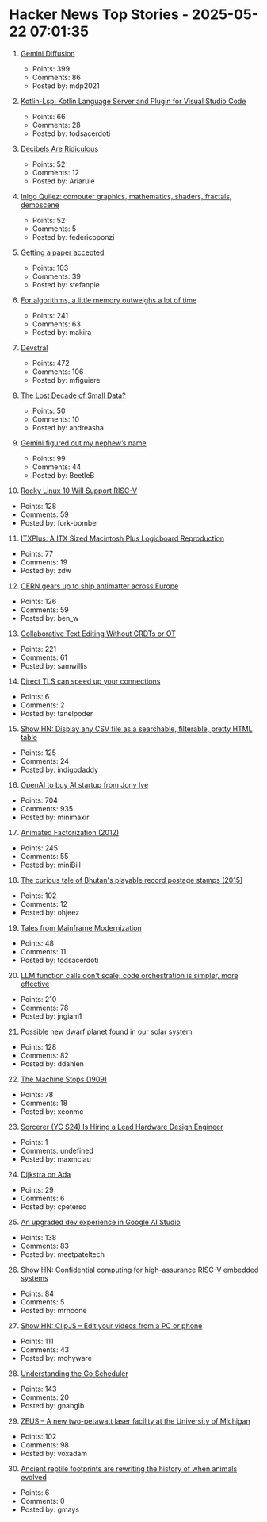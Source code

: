 # Hacker News Top Stories - 2025-05-22 07:01:35

1. [Gemini Diffusion](https://simonwillison.net/2025/May/21/gemini-diffusion/)
   - Points: 399
   - Comments: 86
   - Posted by: mdp2021

2. [Kotlin-Lsp: Kotlin Language Server and Plugin for Visual Studio Code](https://github.com/Kotlin/kotlin-lsp)
   - Points: 66
   - Comments: 28
   - Posted by: todsacerdoti

3. [Decibels Are Ridiculous](https://lcamtuf.substack.com/p/decibels-are-ridiculous)
   - Points: 52
   - Comments: 12
   - Posted by: Ariarule

4. [Inigo Quilez: computer graphics, mathematics, shaders, fractals, demoscene](https://iquilezles.org/articles/)
   - Points: 52
   - Comments: 5
   - Posted by: federicoponzi

5. [Getting a paper accepted](https://maxwellforbes.com/posts/how-to-get-a-paper-accepted/)
   - Points: 103
   - Comments: 39
   - Posted by: stefanpie

6. [For algorithms, a little memory outweighs a lot of time](https://www.quantamagazine.org/for-algorithms-a-little-memory-outweighs-a-lot-of-time-20250521/)
   - Points: 241
   - Comments: 63
   - Posted by: makira

7. [Devstral](https://mistral.ai/news/devstral)
   - Points: 472
   - Comments: 106
   - Posted by: mfiguiere

8. [The Lost Decade of Small Data?](https://duckdb.org/2025/05/19/the-lost-decade-of-small-data.html)
   - Points: 50
   - Comments: 10
   - Posted by: andreasha

9. [Gemini figured out my nephew’s name](https://blog.nawaz.org/posts/2025/May/gemini-figured-out-my-nephews-name/)
   - Points: 99
   - Comments: 44
   - Posted by: BeetleB

10. [Rocky Linux 10 Will Support RISC-V](https://rockylinux.org/news/rockylinux-support-for-riscv)
   - Points: 128
   - Comments: 59
   - Posted by: fork-bomber

11. [ITXPlus: A ITX Sized Macintosh Plus Logicboard Reproduction](https://68kmla.org/bb/index.php?threads/itxplus-a-itx-sized-macintosh-plus-logicboard-reproduction.49715/)
   - Points: 77
   - Comments: 19
   - Posted by: zdw

12. [CERN gears up to ship antimatter across Europe](https://arstechnica.com/science/2025/05/cern-gears-up-to-ship-antimatter-across-europe/)
   - Points: 126
   - Comments: 59
   - Posted by: ben_w

13. [Collaborative Text Editing Without CRDTs or OT](https://mattweidner.com/2025/05/21/text-without-crdts.html)
   - Points: 221
   - Comments: 61
   - Posted by: samwillis

14. [Direct TLS can speed up your connections](https://marc-bowes.com/postgres-direct-tls.html)
   - Points: 6
   - Comments: 2
   - Posted by: tanelpoder

15. [Show HN: Display any CSV file as a searchable, filterable, pretty HTML table](https://github.com/derekeder/csv-to-html-table)
   - Points: 125
   - Comments: 24
   - Posted by: indigodaddy

16. [OpenAI to buy AI startup from Jony Ive](https://www.bloomberg.com/news/articles/2025-05-21/openai-to-buy-apple-veteran-jony-ive-s-ai-device-startup-in-6-5-billion-deal)
   - Points: 704
   - Comments: 935
   - Posted by: minimaxir

17. [Animated Factorization (2012)](http://www.datapointed.net/visualizations/math/factorization/animated-diagrams/)
   - Points: 245
   - Comments: 55
   - Posted by: miniBill

18. [The curious tale of Bhutan's playable record postage stamps (2015)](https://thevinylfactory.com/features/the-curious-tale-of-bhutans-playable-record-postage-stamps/)
   - Points: 102
   - Comments: 12
   - Posted by: ohjeez

19. [Tales from Mainframe Modernization](https://oppi.li/posts/tales_from_mainframe_modernization/)
   - Points: 48
   - Comments: 11
   - Posted by: todsacerdoti

20. [LLM function calls don't scale; code orchestration is simpler, more effective](https://jngiam.bearblog.dev/mcp-large-data/)
   - Points: 210
   - Comments: 78
   - Posted by: jngiam1

21. [Possible new dwarf planet found in our solar system](https://www.minorplanetcenter.net/mpec/K25/K25K47.html)
   - Points: 128
   - Comments: 82
   - Posted by: ddahlen

22. [The Machine Stops (1909)](https://standardebooks.org/ebooks/e-m-forster/short-fiction/text/the-machine-stops)
   - Points: 78
   - Comments: 18
   - Posted by: xeonmc

23. [Sorcerer (YC S24) Is Hiring a Lead Hardware Design Engineer](https://jobs.ashbyhq.com/sorcerer/6beb70de-9956-49b7-8e28-f48ea39efac6)
   - Points: 1
   - Comments: undefined
   - Posted by: maxmclau

24. [Dijkstra on Ada](https://craftofcoding.wordpress.com/2014/04/16/dijkstra-on-ada/)
   - Points: 29
   - Comments: 6
   - Posted by: cpeterso

25. [An upgraded dev experience in Google AI Studio](https://developers.googleblog.com/en/google-ai-studio-native-code-generation-agentic-tools-upgrade/)
   - Points: 138
   - Comments: 83
   - Posted by: meetpateltech

26. [Show HN: Confidential computing for high-assurance RISC-V embedded systems](https://github.com/IBM/ACE-RISCV)
   - Points: 84
   - Comments: 5
   - Posted by: mrnoone

27. [Show HN: ClipJS – Edit your videos from a PC or phone](https://clipjs.vercel.app/)
   - Points: 111
   - Comments: 43
   - Posted by: mohyware

28. [Understanding the Go Scheduler](https://nghiant3223.github.io/2025/04/15/go-scheduler.html)
   - Points: 143
   - Comments: 20
   - Posted by: gnabgib

29. [ZEUS – A new two-petawatt laser facility at the University of Michigan](https://news.engin.umich.edu/2025/05/the-us-has-a-new-most-powerful-laser/)
   - Points: 102
   - Comments: 98
   - Posted by: voxadam

30. [Ancient reptile footprints are rewriting the history of when animals evolved](https://apnews.com/article/oldest-reptile-footprints-australia-963e3c38c8d5782e7ac20f5405f15f89)
   - Points: 6
   - Comments: 0
   - Posted by: gmays


